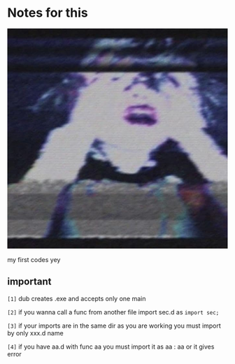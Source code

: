 # Notes for this
<p align="center"> <img src="../imgs/0221e0ab-0ac0-4458-9488-5edcff7031eb.jpg"><p>
my first codes yey

## important

``[1]`` dub creates .exe and accepts only one main

``[2]`` if you wanna call a func from another file import sec.d as `import sec;`

``[3]`` if your imports are in the same dir as you are working you must import by only xxx.d name

``[4]`` if you have aa.d with func aa you must import it as aa : aa or it gives error
